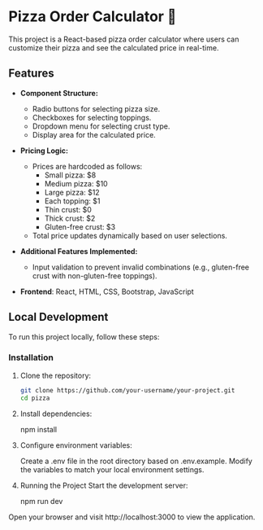 # Pizza Order Calculator 🍕

This project is a React-based pizza order calculator where users can customize their pizza and see the calculated price in real-time.

## Features

- **Component Structure:**
  - Radio buttons for selecting pizza size.
  - Checkboxes for selecting toppings.
  - Dropdown menu for selecting crust type.
  - Display area for the calculated price.

- **Pricing Logic:**
  - Prices are hardcoded as follows:
    - Small pizza: $8
    - Medium pizza: $10
    - Large pizza: $12
    - Each topping: $1
    - Thin crust: $0
    - Thick crust: $2
    - Gluten-free crust: $3
  - Total price updates dynamically based on user selections.

- **Additional Features Implemented:**
  - Input validation to prevent invalid combinations (e.g., gluten-free crust with non-gluten-free toppings).

- **Frontend**: React, HTML, CSS, Bootstrap, JavaScript

## Local Development

To run this project locally, follow these steps:

### Installation

1. Clone the repository:

   ```bash
   git clone https://github.com/your-username/your-project.git
   cd pizza
2. Install dependencies:
    
    npm install

3. Configure environment variables:

    Create a .env file in the root directory based on .env.example.
    Modify the variables to match your local environment settings.

4. Running the Project
Start the development server:

    npm run dev

Open your browser and visit http://localhost:3000 to view the application.
